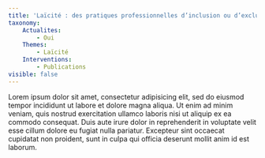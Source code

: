 ```yaml
---
title: 'Laïcité : des pratiques professionnelles d’inclusion ou d’exclusion'
taxonomy:
    Actualites:
        - Oui
    Themes:
        - Laïcité
    Interventions:
        - Publications
visible: false
---
```


Lorem ipsum dolor sit amet, consectetur adipisicing elit, sed do eiusmod tempor incididunt ut labore et dolore magna aliqua. Ut enim ad minim veniam, quis nostrud exercitation ullamco laboris nisi ut aliquip ex ea commodo consequat. Duis aute irure dolor in reprehenderit in voluptate velit esse cillum dolore eu fugiat nulla pariatur. Excepteur sint occaecat cupidatat non proident, sunt in culpa qui officia deserunt mollit anim id est laborum.
